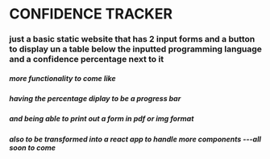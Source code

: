 # CONFIDENCE TRACKER
### just a basic static website that has 2 input forms and a button to display un a table below the inputted programming language and a confidence percentage next to it 

##### more functionality to come like
##### having the percentage diplay to be a progress bar
##### and being able to print out a form in pdf or img format
##### also to be transformed into a react app to handle more components ---all soon to come
